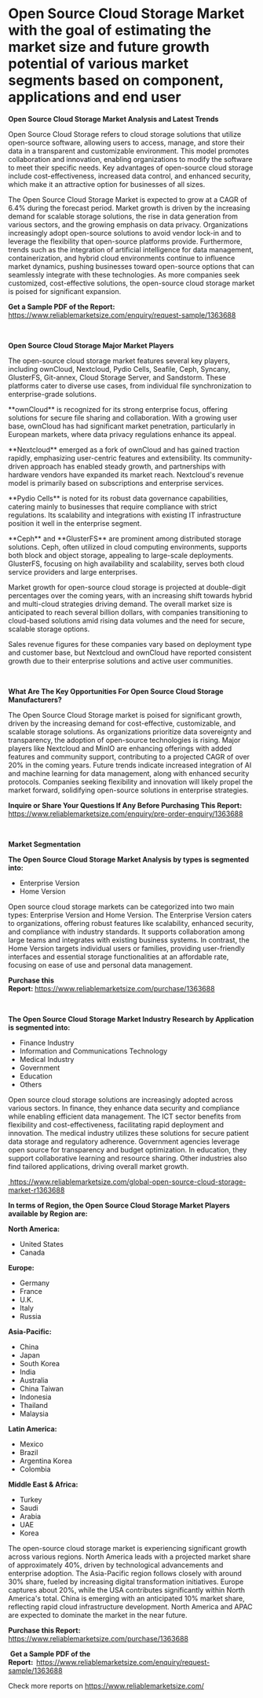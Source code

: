 <p><h1>Open Source Cloud Storage Market with the goal of estimating the market size and future growth potential of various market segments based on component, applications and end user</h1></p><p><strong>Open Source Cloud Storage Market Analysis and Latest Trends</strong></p>
<p><p>Open Source Cloud Storage refers to cloud storage solutions that utilize open-source software, allowing users to access, manage, and store their data in a transparent and customizable environment. This model promotes collaboration and innovation, enabling organizations to modify the software to meet their specific needs. Key advantages of open-source cloud storage include cost-effectiveness, increased data control, and enhanced security, which make it an attractive option for businesses of all sizes.</p><p>The Open Source Cloud Storage Market is expected to grow at a CAGR of 6.4% during the forecast period. Market growth is driven by the increasing demand for scalable storage solutions, the rise in data generation from various sectors, and the growing emphasis on data privacy. Organizations increasingly adopt open-source solutions to avoid vendor lock-in and to leverage the flexibility that open-source platforms provide. Furthermore, trends such as the integration of artificial intelligence for data management, containerization, and hybrid cloud environments continue to influence market dynamics, pushing businesses toward open-source options that can seamlessly integrate with these technologies. As more companies seek customized, cost-effective solutions, the open-source cloud storage market is poised for significant expansion.</p></p>
<p><strong>Get a Sample PDF of the Report:&nbsp;</strong> <a href="https://www.reliablemarketsize.com/enquiry/request-sample/1363688?utm_campaign=2300&utm_medium=2&utm_source=Github&utm_content=ia&utm_term=10032025&utm_id=open-source-cloud-storage">https://www.reliablemarketsize.com/enquiry/request-sample/1363688</a></p>
<p>&nbsp;</p>
<p><strong>Open Source Cloud Storage Major Market Players</strong></p>
<p><p>The open-source cloud storage market features several key players, including ownCloud, Nextcloud, Pydio Cells, Seafile, Ceph, Syncany, GlusterFS, Git-annex, Cloud Storage Server, and Sandstorm. These platforms cater to diverse use cases, from individual file synchronization to enterprise-grade solutions.</p><p>**ownCloud** is recognized for its strong enterprise focus, offering solutions for secure file sharing and collaboration. With a growing user base, ownCloud has had significant market penetration, particularly in European markets, where data privacy regulations enhance its appeal.</p><p>**Nextcloud** emerged as a fork of ownCloud and has gained traction rapidly, emphasizing user-centric features and extensibility. Its community-driven approach has enabled steady growth, and partnerships with hardware vendors have expanded its market reach. Nextcloud's revenue model is primarily based on subscriptions and enterprise services.</p><p>**Pydio Cells** is noted for its robust data governance capabilities, catering mainly to businesses that require compliance with strict regulations. Its scalability and integrations with existing IT infrastructure position it well in the enterprise segment.</p><p>**Ceph** and **GlusterFS** are prominent among distributed storage solutions. Ceph, often utilized in cloud computing environments, supports both block and object storage, appealing to large-scale deployments. GlusterFS, focusing on high availability and scalability, serves both cloud service providers and large enterprises.</p><p>Market growth for open-source cloud storage is projected at double-digit percentages over the coming years, with an increasing shift towards hybrid and multi-cloud strategies driving demand. The overall market size is anticipated to reach several billion dollars, with companies transitioning to cloud-based solutions amid rising data volumes and the need for secure, scalable storage options.</p><p>Sales revenue figures for these companies vary based on deployment type and customer base, but Nextcloud and ownCloud have reported consistent growth due to their enterprise solutions and active user communities.</p></p>
<p>&nbsp;</p>
<p><strong>What Are The Key Opportunities For Open Source Cloud Storage Manufacturers?</strong></p>
<p><p>The Open Source Cloud Storage market is poised for significant growth, driven by the increasing demand for cost-effective, customizable, and scalable storage solutions. As organizations prioritize data sovereignty and transparency, the adoption of open-source technologies is rising. Major players like Nextcloud and MinIO are enhancing offerings with added features and community support, contributing to a projected CAGR of over 20% in the coming years. Future trends indicate increased integration of AI and machine learning for data management, along with enhanced security protocols. Companies seeking flexibility and innovation will likely propel the market forward, solidifying open-source solutions in enterprise strategies.</p></p>
<p><strong>Inquire or Share Your Questions If Any Before Purchasing This Report:</strong> <a href="https://www.reliablemarketsize.com/enquiry/pre-order-enquiry/1363688?utm_campaign=2300&utm_medium=2&utm_source=Github&utm_content=ia&utm_term=10032025&utm_id=open-source-cloud-storage">https://www.reliablemarketsize.com/enquiry/pre-order-enquiry/1363688</a></p>
<p>&nbsp;</p>
<p><strong>Market Segmentation</strong></p>
<p><strong>The Open Source Cloud Storage Market Analysis by types is segmented into:</strong></p>
<p><ul><li>Enterprise Version</li><li>Home Version</li></ul></p>
<p><p>Open source cloud storage markets can be categorized into two main types: Enterprise Version and Home Version. The Enterprise Version caters to organizations, offering robust features like scalability, enhanced security, and compliance with industry standards. It supports collaboration among large teams and integrates with existing business systems. In contrast, the Home Version targets individual users or families, providing user-friendly interfaces and essential storage functionalities at an affordable rate, focusing on ease of use and personal data management.</p></p>
<p><strong>Purchase this Report:&nbsp;</strong><a href="https://www.reliablemarketsize.com/purchase/1363688?utm_campaign=2300&utm_medium=2&utm_source=Github&utm_content=ia&utm_term=10032025&utm_id=open-source-cloud-storage">https://www.reliablemarketsize.com/purchase/1363688</a></p>
<p>&nbsp;</p>
<p><strong>The Open Source Cloud Storage Market Industry Research by Application is segmented into:</strong></p>
<p><ul><li>Finance Industry</li><li>Information and Communications Technology</li><li>Medical Industry</li><li>Government</li><li>Education</li><li>Others</li></ul></p>
<p><p>Open source cloud storage solutions are increasingly adopted across various sectors. In finance, they enhance data security and compliance while enabling efficient data management. The ICT sector benefits from flexibility and cost-effectiveness, facilitating rapid deployment and innovation. The medical industry utilizes these solutions for secure patient data storage and regulatory adherence. Government agencies leverage open source for transparency and budget optimization. In education, they support collaborative learning and resource sharing. Other industries also find tailored applications, driving overall market growth.</p></p>
<p><a href="https://www.reliablemarketsize.com/global-open-source-cloud-storage-market-r1363688?utm_campaign=2300&utm_medium=2&utm_source=Github&utm_content=ia&utm_term=10032025&utm_id=open-source-cloud-storage">&nbsp;https://www.reliablemarketsize.com/global-open-source-cloud-storage-market-r1363688</a></p>
<p><strong>In terms of Region, the Open Source Cloud Storage Market Players available by Region are:</strong></p>
<p>
    <p> <strong> North America: </strong>
        <ul>
            <li>United States</li>
            <li>Canada</li>
        </ul>
        </p> 
    <p> <strong> Europe: </strong>
        <ul>
            <li>Germany</li>
            <li>France</li>
            <li>U.K.</li>
            <li>Italy</li>
            <li>Russia</li>
        </ul>
        </p> 
    <p> <strong> Asia-Pacific: </strong>
        <ul>
            <li>China</li>
            <li>Japan</li>
            <li>South Korea</li>
            <li>India</li>
            <li>Australia</li>
            <li>China Taiwan</li>
            <li>Indonesia</li>
            <li>Thailand</li>
            <li>Malaysia</li>
        </ul>
        </p> 
    <p> <strong> Latin America: </strong>
        <ul>
            <li>Mexico</li>
            <li>Brazil</li>
            <li>Argentina Korea</li>
            <li>Colombia</li>
        </ul>
        </p> 
    <p> <strong> Middle East & Africa: </strong>
        <ul>
            <li>Turkey</li>
            <li>Saudi</li>
            <li>Arabia</li>
            <li>UAE</li>
            <li>Korea</li>
        </ul>
    </p>
    </p>
<p><p>The open-source cloud storage market is experiencing significant growth across various regions. North America leads with a projected market share of approximately 40%, driven by technological advancements and enterprise adoption. The Asia-Pacific region follows closely with around 30% share, fueled by increasing digital transformation initiatives. Europe captures about 20%, while the USA contributes significantly within North America's total. China is emerging with an anticipated 10% market share, reflecting rapid cloud infrastructure development. North America and APAC are expected to dominate the market in the near future.</p></p>
<p><strong>Purchase this Report: </strong><a href="https://www.reliablemarketsize.com/purchase/1363688?utm_campaign=2300&utm_medium=2&utm_source=Github&utm_content=ia&utm_term=10032025&utm_id=open-source-cloud-storage">https://www.reliablemarketsize.com/purchase/1363688</a></p>
<p>&nbsp;<strong>Get a Sample PDF of the Report:&nbsp;&nbsp;</strong><a href="https://www.reliablemarketsize.com/enquiry/request-sample/1363688?utm_campaign=2300&utm_medium=2&utm_source=Github&utm_content=ia&utm_term=10032025&utm_id=open-source-cloud-storage">https://www.reliablemarketsize.com/enquiry/request-sample/1363688</a></p>
<p><strong></strong></p>
<p>Check more reports on <a href="https://www.reliablemarketsize.com/?utm_campaign=2300&utm_medium=2&utm_source=Github&utm_content=ia&utm_term=10032025&utm_id=open-source-cloud-storage">https://www.reliablemarketsize.com/</a></p>